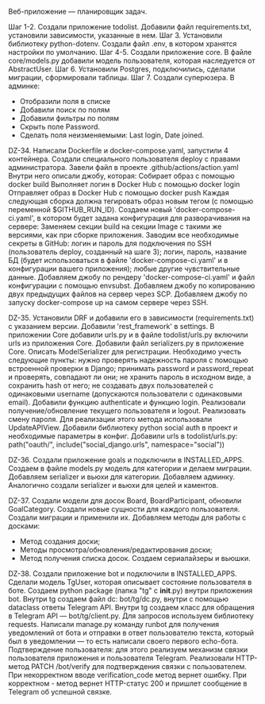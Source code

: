 Веб-приложение — планировщик задач.

Шаг 1-2.
Создали приложение todolist. Добавили файл requirements.txt, установили зависимости, указанные в нем.
Шаг 3.
Установили библиотеку python-dotenv. Создали файл .env, в котором хранятся настройки по умолчанию.
Шаг 4-5.
Создали приложение core.
В файле core/models.py добавили модель пользователя, которая наследуется от 
AbstractUser.
Шаг 6.
Установили Postgres, подключились, сделали миграции, сформировали таблицы.
Шаг 7.
Создали суперюзера. В админке:
- Отобразили поля в списке
- Добавили поиск по полям
- Добавили фильтры по полям
- Скрыть поле Password.
- Сделать поля неизменяемыми: Last login, Date joined.

DZ-34.
Написали Dockerfile и docker-compose.yaml, запустили 4 контейнера.
Создали специального пользователя deploy c правами администратора.
  <adduser deploy>
Завели файл в проекте 
.github/actions/action.yaml
Внутри него описали джобу, которая:
Собирает образ с помощью docker build
Выполняет логин в Docker Hub с помощью docker login
Отправляет образ в Docker Hub с помощью docker push
Каждая следующая сборка должна тегировать образ новым тегом (с помощью переменной $GITHUB_RUN_ID).
Создаем новый 'docker-compose-ci.yaml', в котором будет задана конфигурация для разворачивания на сервере:
Заменяем секции build на секции Image с такими же версиями, как при сборке приложения.
Заводим все необходимые секреты в GitHub:
логин и пароль для подключения по SSH (пользователь deploy, созданный на шаге 3);
логин, пароль, название БД (будет использоваться в файле 'docker-compose-ci.yaml' и в конфигурации вашего приложения);
любые другие чувствительные данные.
Добавляем джобу по рендеру 'docker-compose-ci.yaml' и файл конфигурации c помощью envsubst.
Добавляем джобу по копированию двух предыдущих файлов на сервер через SCP.
Добавляем джобу по запуску docker-compose up на самом сервере через SSH.

DZ-35.
Установили DRF и добавили его в зависимости (requirements.txt) с указанием версии. Добавили 'rest_framework' в settings.
В приложении Core добавили urls.py и в файле todolist/urls.py включили urls из приложения Core.
Добавили файл serializers.py в приложение Core. Описать ModelSerializer
 для регистрации. Необходимо учесть следующие пункты:
нужно проверять надежность пароля с помощью встроенной проверки в Django;
принимать password и password_repeat и проверять, совпадают ли они;
не хранить пароль в исходном виде, а сохранить hash от него;
не создавать двух пользователей с одинаковыми username (допускаются пользователи с одинаковыми email).
Добавили функцию authenticate и функцию login.
Реализовали получение/обновление текущего пользователя и logout.
Реализовать смену пароля. Для реализации этого метода использовали UpdateAPIView.
Добавили библиотеку python social auth в проект и необходимые параметры в конфиг.
Добавили urls в todolist/urls.py:
path("oauth/", include("social_django.urls", namespace="social"))

DZ-36.
Создали приложение goals и подключили в INSTALLED_APPS.
Создаем в файле models.py модель для категории и делаем миграции.
Добавляем serializer и вьюхи для категории.
Добавляем админку.
Аналогично создали serializer и вьюхи для целей и каментов.

DZ-37.
Создали модели для досок Board, BoardParticipant, обновили GoalCategory.
Создали новые сущности для каждого пользователя.
Создали миграции и применили их.
Добавляем методы для работы с досками:
- Метод создания доски;
- Методы просмотра/обновления/редактирования доски;
- Метод получения списка досок.
Создаем сериалайзеры и вьюшки.

DZ-38.
Создали приложение bot и подключили в INSTALLED_APPS.
Сделали модель TgUser, которая описывает состояние пользователя в боте.
Создаем python package (папка "tg" с __init__.py) внутри приложения bot. Внутри tg создаем файл dc: bot/tg/dc.py, 
внутри с помощью dataclass ответы Telegram API.
Внутри tg создаем класс для обращения в Telegram API — bot/tg/client.py. Для запросов используем библиотеку requests.
Написали manage.py команду runbot для получения уведомлений от бота и отправки в ответ пользователю текста, который 
был в уведомлении — то есть написали своего первого echo-бота.
Подтверждение пользователя: для этого реализуем механизм связки пользователя приложения и пользователя Telegram.
Реализовали HTTP-метод PATCH /bot/verify для подтверждения связки с пользователем. При некорректном вводе
verification_code метод вернет ошибку. При корректном - метод вернет HTTP-статус 200 и пришлет сообщение в Telegram об 
успешной связке.
